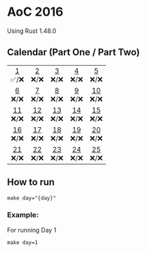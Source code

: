 # AoC 2016

Using Rust 1.48.0

## Calendar (Part One / Part Two)

 |  |  |  |  |  |  
:-: | :-: | :-: | :-: | :-: |
[1](day01)<br>✅/❌ | [2](day02)<br>❌/❌ | [3](day03)<br>❌/❌  | [4](day04)<br>❌/❌  | [5](day05)<br>❌/❌
[6](day06)<br>❌/❌ | [7](day07)<br>❌/❌ | [8](day08)<br>❌/❌  | [9](day09)<br>❌/❌ | [10](day10)<br>❌/❌  
[11](day11)<br>❌/❌ | [12](day12)<br>❌/❌ | [13](day13)<br>❌/❌  | [14](day14)<br>❌/❌  | [15](day15)<br>❌/❌
[16](day16)<br>❌/❌ | [17](day17)<br>❌/❌ | [18](day18)<br>❌/❌  | [19](day19)<br>❌/❌  | [20](day20)<br>❌/❌
[21](day21)<br>❌/❌ | [22](day22)<br>❌/❌ | [23](day23)<br>❌/❌  | [24](day24)<br>❌/❌  | [25](day25)<br>❌/❌  

## How to run
```
make day="{day}"
```
### Example:

For running Day 1
```
make day=1
```
